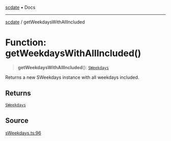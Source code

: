 [scdate](../README.md) • Docs

---

[scdate](../README.md) / getWeekdaysWithAllIncluded

# Function: getWeekdaysWithAllIncluded()

> **getWeekdaysWithAllIncluded**(): [`SWeekdays`](../classes/SWeekdays.md)

Returns a new SWeekdays instance with all weekdays included.

## Returns

[`SWeekdays`](../classes/SWeekdays.md)

## Source

[sWeekdays.ts:96](https://github.com/ericvera/scdate/blob/main/src/sWeekdays.ts#L96)
